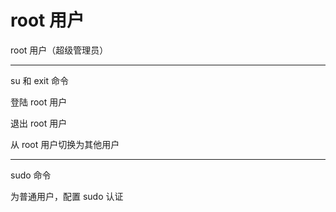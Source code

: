 

# root 用户

root 用户（超级管理员）

---

su 和 exit 命令



登陆 root 用户

退出 root 用户

从 root 用户切换为其他用户

---

sudo 命令

为普通用户，配置 sudo 认证
